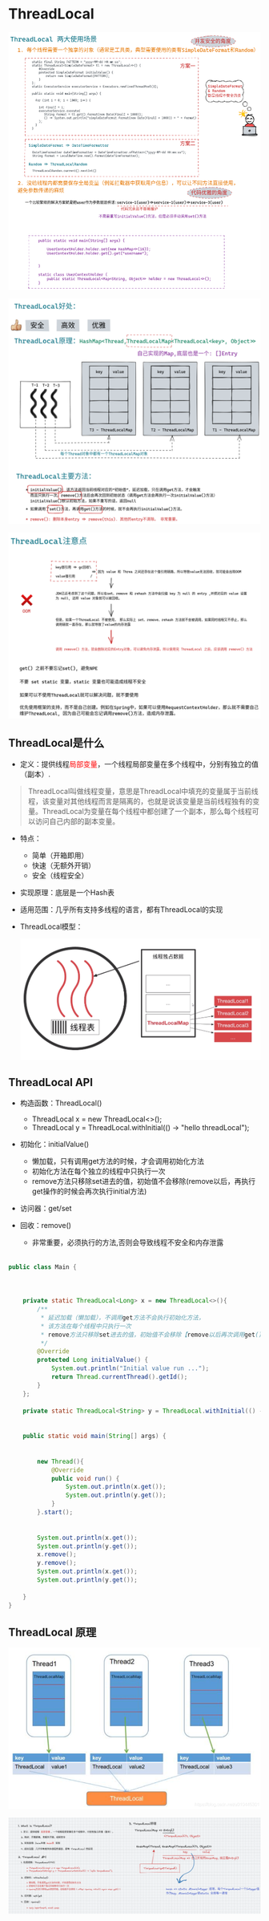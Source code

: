 # ThreadLocal


![ThreadLocal使用场景:并发数据安全 & 参数存储代码优雅](img/ThreadLocal使用场景.png)

![ThreadLocal原理和主要方法](img/ThreadLocal原理和主要方法.png)

![ThreadLocal注意项](img/ThreadLocal注意项.png)


## ThreadLocal是什么

* 定义：提供线程<font color="red">局部变量</font>，一个线程局部变量在多个线程中，分别有独立的值（副本）.

> ThreadLocal叫做线程变量，意思是ThreadLocal中填充的变量属于当前线程，该变量对其他线程而言是隔离的，也就是说该变量是当前线程独有的变量。ThreadLocal为变量在每个线程中都创建了一个副本，那么每个线程可以访问自己内部的副本变量。

* 特点：

    * 简单（开箱即用）
    * 快速（无额外开销）
    * 安全（线程安全）

* 实现原理：底层是一个Hash表
* 适用范围：几乎所有支持多线程的语言，都有ThreadLocal的实现
* ThreadLocal模型：

  ![10001](img/10001.png)

## ThreadLocal API


* 构造函数：ThreadLocal<T>()

  - ThreadLocal<Long> x = new ThreadLocal<>();
  - ThreadLocal<String> y = ThreadLocal.withInitial(() -> "hello threadLocal");

* 初始化：initialValue()

  - 懒加载，只有调用get方法的时候，才会调用初始化方法
  - 初始化方法在每个独立的线程中只执行一次
  - remove方法只移除set进去的值，初始值不会移除(remove以后，再执行get操作的时候会再次执行initial方法)

* 访问器：get/set

* 回收：remove()

  - 非常重要，必须执行的方法,否则会导致线程不安全和内存泄露


```java

public class Main {



    private static ThreadLocal<Long> x = new ThreadLocal<>(){
        /**
         * 延迟加载（懒加载），不调用get方法不会执行初始化方法，
         * 该方法在每个线程中只执行一次
         * remove方法只移除set进去的值，初始值不会移除【remove以后再次调用get()的时候会再次执行initial()】
         */
        @Override
        protected Long initialValue() {
            System.out.println("Initial value run ...");
            return Thread.currentThread().getId();
        }
    };

    private static ThreadLocal<String> y = ThreadLocal.withInitial(() -> "hello threadLocal");


    public static void main(String[] args) {


        new Thread(){
            @Override
            public void run() {
                System.out.println(x.get());
                System.out.println(y.get());
            }
        }.start();


        System.out.println(x.get());
        System.out.println(y.get());
        x.remove();
        y.remove();
        System.out.println(x.get());
        System.out.println(y.get());

    }
}


```


## ThreadLocal 原理

![10002](img/10002.png)



![10003](img/10003.png)












































